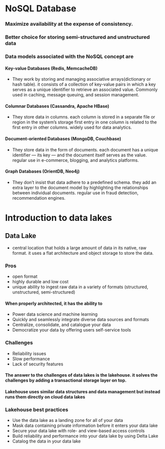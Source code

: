 # NoSQL Database
### Maximize availability at the expense of consistency.
### Better choice for storing semi-structured and unstructured data
### Data models associated with the NoSQL concept are
#### Key-value Databases (Redis, MemcacheDB)
* They work by storing and managing associative arrays(dictionary or hash table). it consists of a collection of key-value pairs in which a key serves as a unique identifier to retrieve an associated value. Commonly used in caching, message queuing, and session management.
#### Columnar Databases (Cassandra, Apache HBase)
* They store data in columns. each column is stored in a separate file or region in the system’s storage first entry in one column is related to the first entry in other columns. widely used for data analytics.
#### Document-oriented Databases (MongoDB, Couchbase)
* They store data in the form of documents. each document has a unique identifier — its key — and the document itself serves as the value. regular use in e-commerce, blogging, and analytics platforms.
#### Graph Databases (OrientDB, Neo4j)
* They don’t insist that data adhere to a predefined schema. they add an extra layer to the document model by highlighting the relationships between individual documents. regular use in fraud detection, recommendation engines.
# Introduction to data lakes
## Data Lake
* central location that holds a large amount of data in its native, raw format. it uses a flat architecture and object storage to store the data.‍
### Pros
* open format
* highly durable and low cost
* unique ability to ingest raw data in a variety of formats (structured, unstructured, semi-structured) 
#### When properly architected, it has the ability to 
* Power data science and machine learning
* Quickly and seamlessly integrate diverse data sources and formats
* Centralize, consolidate, and catalogue your data
* Democratize your data by offering users self-service tools
### Challenges
* Reliability issues
* Slow performance
* Lack of security features
#### The answer to the challenges of data lakes is the lakehouse. it solves the challenges by adding a transactional storage layer on top.
#### Lakehouse uses similar data structures and data management but instead runs them directly on cloud data lakes
### Lakehouse best practices
* Use the data lake as a landing zone for all of your data
* Mask data containing private information before it enters your data lake
* Secure your data lake with role- and view-based access controls
* Build reliability and performance into your data lake by using Delta Lake
* Catalog the data in your data lake
